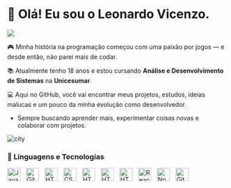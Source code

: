 # 👋 Olá! Eu sou o Leonardo Vicenzo.
<p align="left">
  <a href="https://github.com/DenverCoder1/readme-typing-svg">
    <img src="https://readme-typing-svg.demolab.com/?lines=Desenvolvedor;4%2B%20anos%20de%20experiência;Sempre%20aprendendo%20coisas%20novas&font=Fira%20Code&center=false&width=440&height=45&color=f1f1f1&vCenter=false&pause=1000&size=18" /></a>
</p>

🎮 Minha história na programação começou com uma paixão por jogos — e desde então, não parei mais de codar.

📚 Atualmente tenho 18 anos e estou cursando **Análise e Desenvolvimento de Sistemas** na **Unicesumar**.

💻 Aqui no GitHub, você vai encontrar meus projetos, estudos, ideias malucas e um pouco da minha evolução como desenvolvedor.

- Sempre buscando aprender mais, experimentar coisas novas e colaborar com projetos.

<p align="left">
    <img alt="city" title="My City" src="https://custom-icon-badges.demolab.com/badge/Curitiba-PR-55960?style=for-the-badge&labelColor=488207&logo=location&logoColor=white"/>
</p>

### 🤖 Linguagens e Tecnologias


<img align="left" alt="JavaScript" width="30px" style="padding-right:10px;" src="https://cdn.jsdelivr.net/gh/devicons/devicon/icons/javascript/javascript-plain.svg" />
<img align="left" alt="Git" width="30px" style="padding-right:10px;" src="https://cdn.jsdelivr.net/gh/devicons/devicon/icons/git/git-original.svg" />
<img align="left" alt="HTML" width="30px" style="padding-right:10px;" src="https://cdn.jsdelivr.net/gh/devicons/devicon/icons/html5/html5-plain.svg" />
<img align="left" alt="CSS" width="30px" style="padding-right:10px;" src="https://cdn.jsdelivr.net/gh/devicons/devicon/icons/css3/css3-plain.svg" />
<img align="left" alt="HTML" width="30px" style="padding-right:10px;" src="https://cdn.jsdelivr.net/gh/devicons/devicon@latest/icons/lua/lua-original.svg" />
<img align="left" alt="HTML" width="30px" style="padding-right:10px;" src="https://cdn.jsdelivr.net/gh/devicons/devicon@latest/icons/mysql/mysql-original.svg" />
<img align="left" alt="HTML" width="30px" style="padding-right:10px;" src="https://cdn.jsdelivr.net/gh/devicons/devicon@latest/icons/sqlite/sqlite-original.svg" />
<img align="left" alt="React" width="30px" style="padding-right:10px;" src="https://cdn.jsdelivr.net/gh/devicons/devicon/icons/react/react-original.svg" />
<img align="left" alt="NodeJS" width="30px" style="padding-right:10px;" src="https://cdn.jsdelivr.net/gh/devicons/devicon/icons/nodejs/nodejs-original.svg" />
<img align="left" alt="GitHub" width="30px" style="padding-right:10px;" src="https://cdn.jsdelivr.net/gh/devicons/devicon/icons/github/github-original.svg" />
<br />
